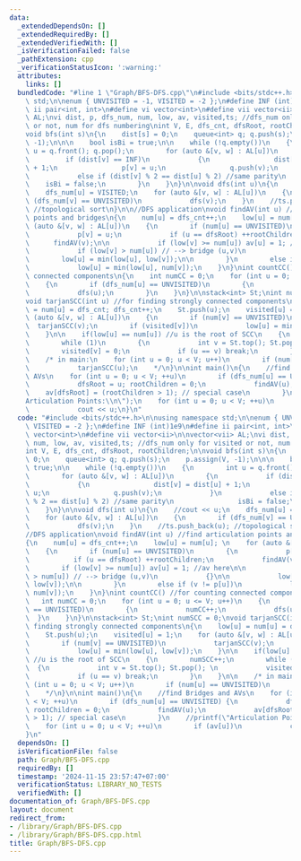 ```yaml
---
data:
  _extendedDependsOn: []
  _extendedRequiredBy: []
  _extendedVerifiedWith: []
  _isVerificationFailed: false
  _pathExtension: cpp
  _verificationStatusIcon: ':warning:'
  attributes:
    links: []
  bundledCode: "#line 1 \"Graph/BFS-DFS.cpp\"\n#include <bits/stdc++.h>\n\nusing namespace\
    \ std;\n\nenum { UNVISITED = -1, VISITED = -2 };\n#define INF (int)1e9\n#define\
    \ ii pair<int, int>\n#define vi vector<int>\n#define vii vector<ii>\n\nvector<vii>\
    \ AL;\nvi dist, p, dfs_num, num, low, av, visited,ts; //dfs_num only for visited\
    \ or not, num for dfs numbering\nint V, E, dfs_cnt, dfsRoot, rootChildren;\n\n\
    void bfs(int s)\n{\n    dist[s] = 0;\n    queue<int> q; q.push(s);\n    p.assign(V,\
    \ -1);\n\n\n    bool isBi = true;\n\n    while (!q.empty())\n    {\n        int\
    \ u = q.front(); q.pop();\n        for (auto &[v, w] : AL[u])\n        {\n   \
    \         if (dist[v] == INF)\n            {\n                dist[v] = dist[u]\
    \ + 1;\n                p[v] = u;\n                q.push(v);\n            }\n\
    \            else if (dist[v] % 2 == dist[u] % 2) //same parity\n            \
    \    isBi = false;\n        }\n    }\n}\n\nvoid dfs(int u)\n{\n    //cout << u;\n\
    \    dfs_num[u] = VISITED;\n    for (auto &[v, w] : AL[u])\n    {\n        if\
    \ (dfs_num[v] == UNVISITED)\n            dfs(v);\n    }\n    //ts.push_back(u);\
    \ //topological sort\n}\n\n//DFS application\nvoid findAV(int u) //find articulation\
    \ points and bridges\n{\n    num[u] = dfs_cnt++;\n    low[u] = num[u]; \n    for\
    \ (auto &[v, w] : AL[u])\n    {\n        if (num[u] == UNVISITED)\n        {\n\
    \            p[v] = u;\n            if (u == dfsRoot) ++rootChildren;\n      \
    \      findAV(v);\n\n            if (low[v] >= num[u]) av[u] = 1; //av here\n\n\
    \            if (low[v] > num[u]) // --> bridge (u,v)\n            {}\n\n    \
    \        low[u] = min(low[u], low[v]);\n\n        }\n        else if (v != p[u])\n\
    \            low[u] = min(low[u], num[v]);\n    }\n}\nint countCC() //for counting\
    \ connected components\n{\n    int numCC = 0;\n    for (int u = 0; u <= V; u++)\n\
    \    {\n        if (dfs_num[u] == UNVISITED)\n        {\n            numCC++;\n\
    \            dfs(u);\n        }\n    }\n}\n\nstack<int> St;\nint numSCC = 0;\n\
    void tarjanSCC(int u) //for finding strongly connected components\n{\n    low[u]\
    \ = num[u] = dfs_cnt; dfs_cnt++;\n    St.push(u);\n    visited[u] = 1;\n    for\
    \ (auto &[v, w] : AL[u])\n    {\n        if (num[v] == UNVISITED)\n          \
    \  tarjanSCC(v);\n        if (visited[v])\n            low[u] = min(low[u], low[v]);\n\
    \    }\n\n    if(low[u] == num[u]) //u is the root of SCC\n    {\n        numSCC++;\n\
    \        while (1)\n        {\n            int v = St.top(); St.pop(); \n    \
    \        visited[v] = 0;\n            if (u == v) break;\n        }\n    }\n\n\
    \    /* in main:\n    for (int u = 0; u < V; u++)\n        if (num[u] == UNVISITED)\n\
    \            tarjanSCC(u);\n    */\n}\n\nint main()\n{\n    //find Bridges and\
    \ AVs\n    for (int u = 0; u < V; ++u)\n        if (dfs_num[u] == UNVISITED) {\n\
    \            dfsRoot = u; rootChildren = 0;\n            findAV(u);\n        \
    \    av[dfsRoot] = (rootChildren > 1); // special case\n        }\n    //printf(\"\
    Articulation Points:\\n\");\n    for (int u = 0; u < V; ++u)\n        if (av[u])\n\
    \            cout << u;\n}\n"
  code: "#include <bits/stdc++.h>\n\nusing namespace std;\n\nenum { UNVISITED = -1,\
    \ VISITED = -2 };\n#define INF (int)1e9\n#define ii pair<int, int>\n#define vi\
    \ vector<int>\n#define vii vector<ii>\n\nvector<vii> AL;\nvi dist, p, dfs_num,\
    \ num, low, av, visited,ts; //dfs_num only for visited or not, num for dfs numbering\n\
    int V, E, dfs_cnt, dfsRoot, rootChildren;\n\nvoid bfs(int s)\n{\n    dist[s] =\
    \ 0;\n    queue<int> q; q.push(s);\n    p.assign(V, -1);\n\n\n    bool isBi =\
    \ true;\n\n    while (!q.empty())\n    {\n        int u = q.front(); q.pop();\n\
    \        for (auto &[v, w] : AL[u])\n        {\n            if (dist[v] == INF)\n\
    \            {\n                dist[v] = dist[u] + 1;\n                p[v] =\
    \ u;\n                q.push(v);\n            }\n            else if (dist[v]\
    \ % 2 == dist[u] % 2) //same parity\n                isBi = false;\n        }\n\
    \    }\n}\n\nvoid dfs(int u)\n{\n    //cout << u;\n    dfs_num[u] = VISITED;\n\
    \    for (auto &[v, w] : AL[u])\n    {\n        if (dfs_num[v] == UNVISITED)\n\
    \            dfs(v);\n    }\n    //ts.push_back(u); //topological sort\n}\n\n\
    //DFS application\nvoid findAV(int u) //find articulation points and bridges\n\
    {\n    num[u] = dfs_cnt++;\n    low[u] = num[u]; \n    for (auto &[v, w] : AL[u])\n\
    \    {\n        if (num[u] == UNVISITED)\n        {\n            p[v] = u;\n \
    \           if (u == dfsRoot) ++rootChildren;\n            findAV(v);\n\n    \
    \        if (low[v] >= num[u]) av[u] = 1; //av here\n\n            if (low[v]\
    \ > num[u]) // --> bridge (u,v)\n            {}\n\n            low[u] = min(low[u],\
    \ low[v]);\n\n        }\n        else if (v != p[u])\n            low[u] = min(low[u],\
    \ num[v]);\n    }\n}\nint countCC() //for counting connected components\n{\n \
    \   int numCC = 0;\n    for (int u = 0; u <= V; u++)\n    {\n        if (dfs_num[u]\
    \ == UNVISITED)\n        {\n            numCC++;\n            dfs(u);\n      \
    \  }\n    }\n}\n\nstack<int> St;\nint numSCC = 0;\nvoid tarjanSCC(int u) //for\
    \ finding strongly connected components\n{\n    low[u] = num[u] = dfs_cnt; dfs_cnt++;\n\
    \    St.push(u);\n    visited[u] = 1;\n    for (auto &[v, w] : AL[u])\n    {\n\
    \        if (num[v] == UNVISITED)\n            tarjanSCC(v);\n        if (visited[v])\n\
    \            low[u] = min(low[u], low[v]);\n    }\n\n    if(low[u] == num[u])\
    \ //u is the root of SCC\n    {\n        numSCC++;\n        while (1)\n      \
    \  {\n            int v = St.top(); St.pop(); \n            visited[v] = 0;\n\
    \            if (u == v) break;\n        }\n    }\n\n    /* in main:\n    for\
    \ (int u = 0; u < V; u++)\n        if (num[u] == UNVISITED)\n            tarjanSCC(u);\n\
    \    */\n}\n\nint main()\n{\n    //find Bridges and AVs\n    for (int u = 0; u\
    \ < V; ++u)\n        if (dfs_num[u] == UNVISITED) {\n            dfsRoot = u;\
    \ rootChildren = 0;\n            findAV(u);\n            av[dfsRoot] = (rootChildren\
    \ > 1); // special case\n        }\n    //printf(\"Articulation Points:\\n\");\n\
    \    for (int u = 0; u < V; ++u)\n        if (av[u])\n            cout << u;\n\
    }\n"
  dependsOn: []
  isVerificationFile: false
  path: Graph/BFS-DFS.cpp
  requiredBy: []
  timestamp: '2024-11-15 23:57:47+07:00'
  verificationStatus: LIBRARY_NO_TESTS
  verifiedWith: []
documentation_of: Graph/BFS-DFS.cpp
layout: document
redirect_from:
- /library/Graph/BFS-DFS.cpp
- /library/Graph/BFS-DFS.cpp.html
title: Graph/BFS-DFS.cpp
---
```

